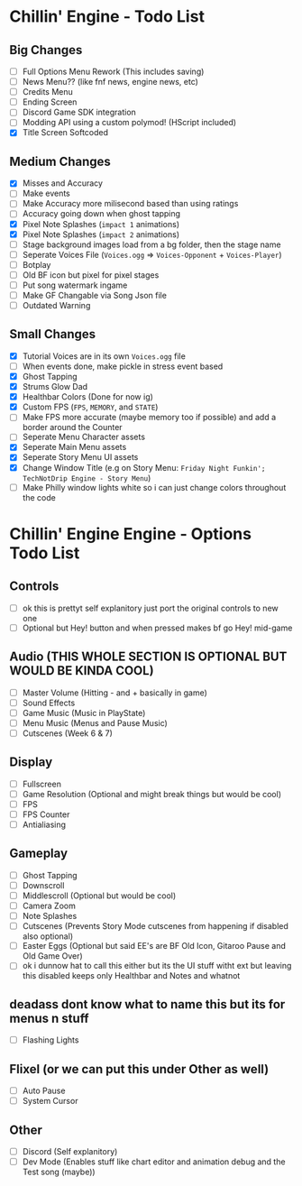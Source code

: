 <!-- WIPE OUT TODO LIST WHEN WE FINISHED WITH THE VERSION SO IT DOESN'T GET THAT MESSY -->
# Chillin' Engine - Todo List

## Big Changes

 - [ ] Full Options Menu Rework (This includes saving)
 - [ ] News Menu?? (like fnf news, engine news, etc)
 - [ ] Credits Menu
 - [ ] Ending Screen
 - [ ] Discord Game SDK integration
 - [ ] Modding API using a custom polymod! (HScript included)
 - [x] Title Screen Softcoded

## Medium Changes

 - [x] Misses and Accuracy
 - [ ] Make events
 - [ ] Make Accuracy more milisecond based than using ratings
 - [ ] Accuracy going down when ghost tapping
 - [x] Pixel Note Splashes (`impact 1` animations)
 - [x] Pixel Note Splashes (`impact 2` animations)
 - [ ] Stage background images load from a bg folder, then the stage name
 - [ ] Seperate Voices File (`Voices.ogg` => `Voices-Opponent` + `Voices-Player`)
 - [ ] Botplay
 - [ ] Old BF icon but pixel for pixel stages
 - [ ] Put song watermark ingame
 - [ ] Make GF Changable via Song Json file
 - [ ] Outdated Warning

## Small Changes

 - [x] Tutorial Voices are in its own `Voices.ogg` file
 - [ ] When events done, make pickle in stress event based <!-- pickle? oh hell naw - crusher. oh yesssss pico but pickle -Til-->
 - [x] Ghost Tapping
 - [x] Strums Glow Dad
 - [x] Healthbar Colors (Done for now ig)
 - [x] Custom FPS (`FPS`, `MEMORY`, and `STATE`)
 - [ ] Make FPS more accurate (maybe memory too if possible) and add a border around the Counter
 - [ ] Seperate Menu Character assets
 - [x] Seperate Main Menu assets
 - [x] Seperate Story Menu UI assets
 - [x] Change Window Title (e.g on Story Menu: `Friday Night Funkin'; TechNotDrip Engine - Story Menu`) <!-- It was TechNotDrip at the time of typing that -->
 - [ ] Make Philly window lights white so i can just change colors throughout the code

# Chillin' Engine Engine - Options Todo List <!-- These are just what options we r gunna add (assuming til wil aggree with me (crusher)) its not for the whole menu itself tho -->

## Controls

 - [ ] ok this is prettyt self explanitory just port the original controls to new one
 - [ ] Optional but Hey! button and when pressed makes bf go Hey! mid-game

## Audio (THIS WHOLE SECTION IS OPTIONAL BUT WOULD BE KINDA COOL)
 - [ ] Master Volume (Hitting - and + basically in game)
 - [ ] Sound Effects
 - [ ] Game Music (Music in PlayState)
 - [ ] Menu Music (Menus and Pause Music)
 - [ ] Cutscenes (Week 6 & 7)

## Display

 - [ ] Fullscreen
 - [ ] Game Resolution (Optional and might break things but would be cool)
 - [ ] FPS
 - [ ] FPS Counter
 - [ ] Antialiasing

## Gameplay

 - [ ] Ghost Tapping
 - [ ] Downscroll
 - [ ] Middlescroll (Optional but would be cool)
 - [ ] Camera Zoom
 - [ ] Note Splashes
 - [ ] Cutscenes (Prevents Story Mode cutscenes from happening if disabled also optional)
 - [ ] Easter Eggs (Optional but said EE's are BF Old Icon, Gitaroo Pause and Old Game Over)
 - [ ] ok i dunnow hat to call this either but its the UI stuff witht ext but leaving this disabled keeps only Healthbar and Notes and whatnot

## deadass dont know what to name this but its for menus n stuff

 - [ ] Flashing Lights

## Flixel (or we can put this under **Other** as well)

 - [ ] Auto Pause
 - [ ] System Cursor

## Other

 - [ ] Discord (Self explanitory)
 - [ ] Dev Mode (Enables stuff like chart editor and animation debug and the Test song (maybe))
